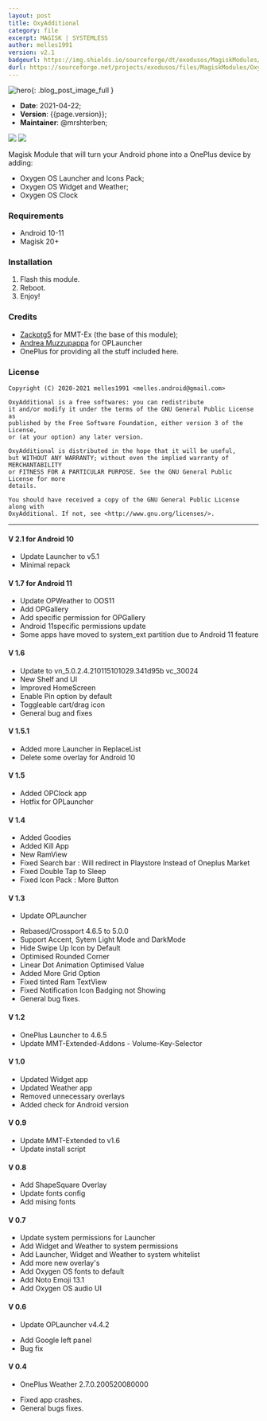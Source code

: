```yaml
---
layout: post
title: OxyAdditional
category: file
excerpt: MAGISK | SYSTEMLESS
author: melles1991
version: v2.1
badgeurl: https://img.shields.io/sourceforge/dt/exodusos/MagiskModules/OxyAdditional?style=for-the-badge
durl: https://sourceforge.net/projects/exodusos/files/MagiskModules/OxyAdditional/
---
```


![hero]({{site.baseurl}}/assets/img/module.png){: .blog_post_image_full }

* **Date**: 2021-04-22;
* **Version**: {{page.version}};
* **Maintainer**: @mrshterben;

![](https://img.shields.io/github/contributors/craftrom/MAGISK-OxyAdditional)
![](https://img.shields.io/github/license/craftrom/MAGISK-OxyAdditional)

Magisk Module that will turn your Android phone into a OnePlus device by adding:
- Oxygen OS Launcher and Icons Pack;
- Oxygen OS Widget and Weather;
- Oxygen OS Clock

### Requirements
- Android 10-11
- Magisk 20+

### Installation
1. Flash this module.
2. Reboot.
3. Enjoy!

### Credits
- [Zackptg5](https://github.com/Zackptg5) for MMT-Ex (the base of this module);
- [Andrea Muzzupappa](https://t.me/Drew_69) for OPLauncher
- OnePlus for providing all the stuff included here.

### License

    Copyright (C) 2020-2021 melles1991 <melles.android@gmail.com>

    OxyAdditional is a free softwares: you can redistribute
    it and/or modify it under the terms of the GNU General Public License as
    published by the Free Software Foundation, either version 3 of the License,
    or (at your option) any later version.

    OxyAdditional is distributed in the hope that it will be useful,
    but WITHOUT ANY WARRANTY; without even the implied warranty of MERCHANTABILITY
    or FITNESS FOR A PARTICULAR PURPOSE. See the GNU General Public License for more
    details.

    You should have received a copy of the GNU General Public License along with
    OxyAdditional. If not, see <http://www.gnu.org/licenses/>.

***** ***** ***** ***** ***** ***** ***** ***** ***** ***** *****
#### V 2.1 for Android 10
* Update Launcher to v5.1
* Minimal repack

#### V 1.7 for Android 11
* Update OPWeather to OOS11
* Add OPGallery
* Add specific permission for OPGallery 
* Android 11specific permissions update
* Some apps have moved to system_ext partition due to Android 11 feature

#### V 1.6
* Update to  vn_5.0.2.4.210115101029.341d95b vc_30024
* New Shelf and UI
* Improved HomeScreen
* Enable Pin option by default
* Toggleable cart/drag icon
* General bug and fixes

#### V 1.5.1
* Added more Launcher in ReplaceList
* Delete some overlay for Android 10 

#### V 1.5
* Added OPClock app
* Hotfix for OPLauncher 

#### V 1.4
* Added Goodies
* Added Kill App
* New RamView
* Fixed Search bar : Will redirect in Playstore Instead of Oneplus Market
* Fixed Double Tap to Sleep
* Fixed Icon Pack : More Button

#### V 1.3
- Update OPLauncher
* Rebased/Crossport 4.6.5 to 5.0.0
* Support Accent, Sytem Light Mode and DarkMode
* Hide Swipe Up Icon by Default
* Optimised Rounded Corner
* Linear Dot Animation Optimised Value
* Added More Grid Option
* Fixed tinted Ram TextView
* Fixed Notification Icon Badging not Showing
* General bug fixes.

#### V 1.2
* OnePlus Launcher to 4.6.5
* Update MMT-Extended-Addons - Volume-Key-Selector

#### V 1.0
* Updated Widget app
* Updated Weather app
* Removed unnecessary overlays
* Added check for Android version

#### V 0.9
* Update MMT-Extended to v1.6
* Update install script 

#### V 0.8
* Add ShapeSquare Overlay
* Update fonts config
* Add mising fonts

#### V 0.7
* Update system permissions for Launcher
* Add Widget and Weather to system permissions
* Add Launcher, Widget and Weather to system whitelist
* Add more new overlay's
* Add Oxygen OS fonts to default
* Add Noto Emoji 13.1
* Add Oxygen OS audio UI

#### V 0.6
- Update OPLauncher v4.4.2 
* Add Google left panel
* Bug fix

#### V 0.4
- OnePlus Weather 2.7.0.200520080000
* Fixed app crashes.
* General bugs fixes.
